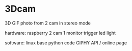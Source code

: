# 3Dcam
3D GIF photo from 2 cam in stereo mode

hardware:
raspberry
2 cam
1 monitor
trigger
led light

software:
linux base
python code
GIPHY API / online page
